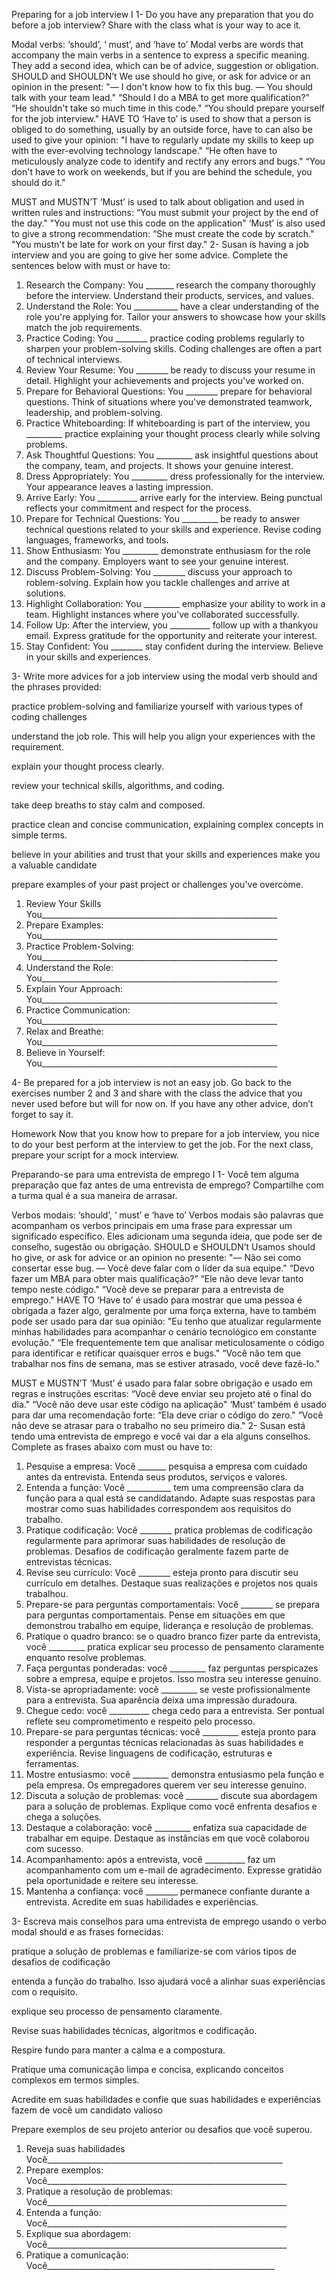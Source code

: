Preparing for a job interview I
1- Do you have any preparation that you do before a job interview? Share with the class what is your way to ace it.

Modal verbs: ‘should’, ‘ must’, and ‘have to’
 Modal verbs are words that accompany the main verbs in a sentence to express a specific meaning. They add a second idea, which can be of advice, suggestion or obligation.
SHOULD and SHOULDN’t
 We use should ho give, or ask for advice or an opinion in the present:
"— I don't know how to fix this bug.
 — You should talk with your team lead."
“Should I do a MBA to get more qualification?”
“He shouldn't take so much time in this code."
“You should prepare yourself for the job interview."
HAVE TO
 ‘Have to’ is used to show that a person is obliged to do something, usually by an outside force, have to can also be used to give your opinion:
"I have to regularly update my skills to keep up with the
 ever-evolving technology landscape."
“He often have to meticulously analyze code to identify  and rectify any errors and bugs."
“You don't have to work on weekends, but if you are behind  the schedule, you should do it."

 MUST and MUSTN’T
 ‘Must’ is used to talk about obligation and used in written rules and instructions:
“You must submit your project by the end of the day."
"You must not use this code on the application"
‘Must’ is also used to give a strong recommendation:
“She must create the code by scratch."
"You mustn't be late for work on your first day."
2- Susan is having a job interview and you are going to give
her some advice. Complete the sentences below with must
or have to:
1. Research the Company: You _______ research the company
thoroughly before the interview. Understand their products, services, and values.
2. Understand the Role: You ___________ have a clear understanding of the role you're applying for. Tailor your answers to showcase how your skills match the job requirements.
3. Practice Coding: You ________ practice coding problems regularly to sharpen your problem-solving skills. Coding challenges are often a part of technical interviews.
4. Review Your Resume: You ________ be ready to discuss your resume in detail. Highlight your achievements and projects you've worked on.
5. Prepare for Behavioral Questions: You ________ prepare for behavioral questions. Think of situations where you've demonstrated teamwork, leadership, and problem-solving.
6. Practice Whiteboarding: If whiteboarding is part of the interview, you _________ practice explaining your thought process clearly while solving problems.
7. Ask Thoughtful Questions: You _________ ask insightful questions about the company, team, and projects. It shows your genuine interest.
8. Dress Appropriately: You _________ dress professionally for the interview. Your appearance leaves a lasting impression.
9. Arrive Early: You __________ arrive early for the interview. Being punctual reflects your commitment and respect for the process.
10. Prepare for Technical Questions: You _________ be ready to answer technical questions related to your skills and experience. Revise coding languages, frameworks, and tools.
11. Show Enthusiasm: You _________ demonstrate enthusiasm for the role and the company. Employers want to see your genuine interest.
12. Discuss Problem-Solving: You ________ discuss your approach to roblem-solving. Explain how you tackle challenges and arrive at solutions.
13. Highlight Collaboration: You _________ emphasize your ability to work in a team. Highlight instances where you've collaborated successfully.
14. Follow Up: After the interview, you __________ follow up with a thankyou email. Express gratitude for the opportunity and reiterate your interest.
15. Stay Confident: You ________ stay confident during the interview. Believe in your skills and experiences.

3- Write more advices for a job interview using the modal verb should and the phrases provided:

practice problem-solving and familiarize yourself with various types of coding challenges

understand the job role. This will help you align your experiences with the requirement.

explain your thought process clearly.

review your technical skills, algorithms, and coding.

take deep breaths to stay calm and composed.

practice clean and concise communication, explaining complex concepts in simple terms.

believe in your abilities and trust that your skills and experiences make you a valuable candidate

prepare examples of your past project or challenges you've overcome.

1. Review Your Skills
You___________________________________________________________
2. Prepare Examples:
You___________________________________________________________
3. Practice Problem-Solving:
You___________________________________________________________
4. Understand the Role:
You___________________________________________________________
5. Explain Your Approach:
You___________________________________________________________
6. Practice Communication:
You___________________________________________________________
7. Relax and Breathe:
You___________________________________________________________
8. Believe in Yourself:
You___________________________________________________________

4- Be prepared for a job interview is not an easy job. Go back to the exercises number 2 and 3 and share with the class the advice that you never used before but will for now on. If you have any other advice, don’t forget to say it.


Homework
 Now that you know how to prepare for a job interview, you nice to do your best perform at the interview to get the job.
 For the next class, prepare your script for a mock interview.

 Preparando-se para uma entrevista de emprego I
1- Você tem alguma preparação que faz antes de uma entrevista de emprego? Compartilhe com a turma qual é a sua maneira de arrasar.

Verbos modais: ‘should’, ‘ must’ e ‘have to’
Verbos modais são palavras que acompanham os verbos principais em uma frase para expressar um significado específico. Eles adicionam uma segunda ideia, que pode ser de conselho, sugestão ou obrigação.
SHOULD e SHOULDN’t
Usamos should ho give, or ask for advice or an opinion no presente:
"— Não sei como consertar esse bug.
— Você deve falar com o líder da sua equipe."
“Devo fazer um MBA para obter mais qualificação?”
“Ele não deve levar tanto tempo neste código."
“Você deve se preparar para a entrevista de emprego."
HAVE TO
‘Have to’ é usado para mostrar que uma pessoa é obrigada a fazer algo, geralmente por uma força externa, have to também pode ser usado para dar sua opinião:
"Eu tenho que atualizar regularmente minhas habilidades para acompanhar o
cenário tecnológico em constante evolução."
“Ele frequentemente tem que analisar meticulosamente o código para identificar e retificar quaisquer erros e bugs."
“Você não tem que trabalhar nos fins de semana, mas se estiver atrasado, você deve fazê-lo."

MUST e MUSTN’T
‘Must’ é usado para falar sobre obrigação e usado em regras e instruções escritas:
“Você deve enviar seu projeto até o final do dia."
“Você não deve usar este código na aplicação"
‘Must’ também é usado para dar uma recomendação forte:
“Ela deve criar o código do zero."
“Você não deve se atrasar para o trabalho no seu primeiro dia."
2- Susan está tendo uma entrevista de emprego e você vai dar
a ela alguns conselhos. Complete as frases abaixo com must
ou have to:
1. Pesquise a empresa: Você _______ pesquisa a empresa
com cuidado antes da entrevista. Entenda seus produtos, serviços e valores.
2. Entenda a função: Você ___________ tem uma compreensão clara da função para a qual está se candidatando. Adapte suas respostas para mostrar como suas habilidades correspondem aos requisitos do trabalho.
3. Pratique codificação: Você ________ pratica problemas de codificação regularmente para aprimorar suas habilidades de resolução de problemas. Desafios de codificação geralmente fazem parte de entrevistas técnicas.
4. Revise seu currículo: Você ________ esteja pronto para discutir seu currículo em detalhes. Destaque suas realizações e projetos nos quais trabalhou.
5. Prepare-se para perguntas comportamentais: Você ________ se prepara para perguntas comportamentais. Pense em situações em que demonstrou trabalho em equipe, liderança e resolução de problemas.
6. Pratique o quadro branco: se o quadro branco fizer parte da entrevista, você _________ pratica explicar seu processo de pensamento claramente enquanto resolve problemas.
7. Faça perguntas ponderadas: você _________ faz perguntas perspicazes sobre a empresa, equipe e projetos. Isso mostra seu interesse genuíno.
8. Vista-se apropriadamente: você _________ se veste profissionalmente para a entrevista. Sua aparência deixa uma impressão duradoura.
9. Chegue cedo: você __________ chega cedo para a entrevista. Ser pontual reflete seu comprometimento e respeito pelo processo.
10. Prepare-se para perguntas técnicas: você _________ esteja pronto para responder a perguntas técnicas relacionadas às suas habilidades e experiência. Revise linguagens de codificação, estruturas e ferramentas.
11. Mostre entusiasmo: você _________ demonstra entusiasmo pela função e pela empresa. Os empregadores querem ver seu interesse genuíno.
12. Discuta a solução de problemas: você ________ discute sua abordagem para a solução de problemas. Explique como você enfrenta desafios e chega a soluções.
13. Destaque a colaboração: você _________ enfatiza sua capacidade de trabalhar em equipe. Destaque as instâncias em que você colaborou com sucesso.
14. Acompanhamento: após a entrevista, você __________ faz um acompanhamento com um e-mail de agradecimento. Expresse gratidão pela oportunidade e reitere seu interesse.
15. Mantenha a confiança: você ________ permanece confiante durante a entrevista. Acredite em suas habilidades e experiências.

3- Escreva mais conselhos para uma entrevista de emprego usando o verbo modal should e as frases fornecidas:

pratique a solução de problemas e familiarize-se com vários tipos de desafios de codificação

entenda a função do trabalho. Isso ajudará você a alinhar suas experiências com o requisito.

explique seu processo de pensamento claramente.

Revise suas habilidades técnicas, algoritmos e codificação.

Respire fundo para manter a calma e a compostura.

Pratique uma comunicação limpa e concisa, explicando conceitos complexos em termos simples.

Acredite em suas habilidades e confie que suas habilidades e experiências fazem de você um candidato valioso

Prepare exemplos de seu projeto anterior ou desafios que você superou.

1. Reveja suas habilidades
Você___________________________________________________________
2. Prepare exemplos:
Você____________________________________________________________
3. Pratique a resolução de problemas:
Você____________________________________________________________
4. Entenda a função:
Você____________________________________________________________
5. Explique sua abordagem:
Você____________________________________________________________
6. Pratique a comunicação:
Você_________________________________________________________